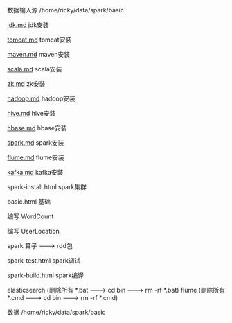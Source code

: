 数据输入源 /home/ricky/data/spark/basic

[jdk.md](https://github.com/pengfen/spark-learn/blob/master/src/main/scala/spark/basic/jdk.md)    jdk安装

[tomcat.md](https://github.com/pengfen/spark-learn/blob/master/src/main/scala/spark/basic/tomcat.md) tomcat安装

[maven.md](https://github.com/pengfen/spark-learn/blob/master/src/main/scala/spark/basic/maven.md) maven安装

[scala.md](https://github.com/pengfen/spark-learn/blob/master/src/main/scala/spark/basic/scala.md) scala安装

[zk.md](https://github.com/pengfen/spark-learn/blob/master/src/main/scala/spark/basic/zk.md)  zk安装

[hadoop.md](https://github.com/pengfen/spark-learn/blob/master/src/main/scala/spark/basic/hadoop.md) hadoop安装

[hive.md](https://github.com/pengfen/spark-learn/blob/master/src/main/scala/spark/basic/hive.md) hive安装

[hbase.md](https://github.com/pengfen/spark-learn/blob/master/src/main/scala/spark/basic/hbase.md) hbase安装

[spark.md](https://github.com/pengfen/spark-learn/blob/master/src/main/scala/spark/basic/spark.md) spark安装

[flume.md](https://github.com/pengfen/spark-learn/blob/master/src/main/scala/spark/basic/flume.md) flume安装

[kafka.md](https://github.com/pengfen/spark-learn/blob/master/src/main/scala/spark/basic/kafka.md) kafka安装

spark-install.html spark集群

basic.html  基础

编写 WordCount

编写 UserLocation

spark 算子 ---> rdd包

spark-test.html spark调试

spark-build.html spark编译

elasticsearch (删除所有 *.bat ---> cd bin ---> rm -rf *.bat)
flume (删除所有 *.cmd ---> cd bin ---> rm -rf *.cmd)

数据 /home/ricky/data/spark/basic